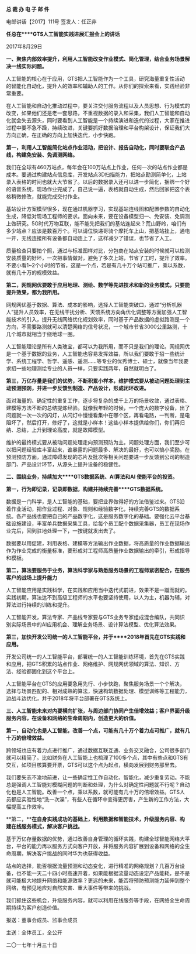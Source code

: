 **总 裁 办 电 子 邮 件**

 

电邮讲话【2017】111号                             签发人：任正非

**任总在****GTS人工智能实践进展汇报会上的讲话**

2017年8月29日

**一、聚焦内部效率提升，利用人工智能改变作业模式、简化管理，结合业务场景解决一线实际问题。**

人工智能的核心在于应用，GTS把人工智能作为一个工具，研究海量重复性活动的智能化自动化，提升人的效率和辅助人的工作。从你们的探索来看，实践经验非常重要。

在人工智能和自动化推动过程中，要关注交付服务流程以及人员思想、行为模式的改变，如果他们还是老一套思路，不重视数据的录入和采集，我们人工智能和自动化就会失去源头，同时要看到人工智能是一个持续演进和迭代的过程，大家在推进过程中要不急不躁，持续改进，关键要抓好数据治理和平台构架设计，保证我们大方向正确，在正确的方向上加快迭代，小步快跑。

**第一，利用人工智能简化站点作业活动，把设计、报告自动化，同时要联合产品线，构建免安装、免调测网络。**

我们在全球有460万站点，每年会在100万站点上作业，任何一次的站点作业都是成本。要通过构建站点信息库，开发站点3D扫描能力，把站点勘测简单化，上站录入表格的时间也就大大节省了。以后的数据录入还可以进一步简化，捆绑一个好的语音系统，现场作业完成了，自己说一遍，表格就自动生成，然后回家把这个表格稍微修改，就能完成交付作业。

基站设计方案模型很多，现在通过机器学习，实现基站连线图和配置参数的自动化生成，降低对现场工程师的要求。面向未来，要在设备模型归一、免安装、免调测上做研究。5G时代万物互联，能不能先把我们的基站连起来？荒山野岭，咱们有多少站点？应该是数百万个。可以请位快递哥骑个摩托车上山，把基站挂上，通电一开，无线连接所有设备都自动连上了，这样减少了错误，也节省了人工。

质量检查只要拍个照，通过与标准图样对比，分包商在站点安装的时候就可以检测安装质量的好坏，一次把事情做对，避免了多次上站，节省了工时，提升了效率。不要小看1~2个小时的节省，这是一个点，若是有几十万个站可推广，乘以系数，就有几十万的规模效益。

**第二，网规网优要敢于应用地理、测绘、数学等先进技术和新的业务模式，只要能提升效果，都为我所用。**

网规网优基于数据、算法、成本的影响，选择人工智能突破口，通过“分析机器人”提升人员效率，在无线干扰分析、天馈系统方向角优化调整等方面加强人工智能技术的引入，提升无线网络优化规划效率，同时基于产品数据的虚拟路测是一个方向，不需要路测就可以清楚网络的信号状况，一个城市节省3000公里路测，十几个城市就相当于绕地球一圈。

人工智能理论是所有人类瑰宝，都可以为我所用，而不只是我们的理论。网规网优是一个基于数据的业务，人工智能也容易发挥效益，所以我们要敢于招一些统计学、系统工程学、哲学、遥感、遥测……等专业的优秀博士、硕士，就像当年我要求招一些地理测绘专业的人员一样，只要实践两年，自然就明白了。

**第三，万亿存量是我们的优势，不断积累小样本，维护模式要从被动问题处理到主动预测预防，并进一步反馈到制造、产品设计，形成闭环改进。**

面对海量的、确定性的重复工作，逐步将复杂的成千上万的场景收敛，通过表格、建模等方法不断的总结提炼经验。就像我年轻的时候，一个庞大的数字设备，出了问题就一次一次的闪灯，从闪灯中慢慢看集中在哪个区，再看电路，一判断，是电阻坏了，然后打开，修好了，这就是小样本！这些小样本提供给你们，你们再归纳、总结，上升到理论高度，就是故障模型。

维护的最终模式要从被动问题处理走向预测预防为主。问题处理方面，我们至少可以把问题经验库丰富起来，谁暴露的问题最多、解决的最好，也可以搞小奖励。在预测预防方面，通过障碍发现的芯片及批次等相关问题要进一步反馈到公司的制造部门、产品设计环节，从源头上提升设备的稳健性。

 



**二、围绕业务，持续加大****GTS数据系统、AI算法和AI 使能平台的投资。**

**第一，行为即记录，记录即数据，构建并持续完善****GTS数据系统。**

数据是一门科学，是人工智能的基础，要把业界做得好的方法借鉴过来。GTS沿着作业活动，把作业过程、对象、规则和经验数字化，持续完善GTS的数据系统。各产品线也要把自己的产品数字化，这是服务数字化的基础。要强化云平台基础设施建设，丰富单兵数据采集工具，给每个员工配个数据采集器，员工在现场作业完后，回到驻地处理一下，一按键就发出去了。

数据要以用促建，利用表格、建模等方法输出作业数据，将高质量的作业数据输出作为作业完成的衡量标准，要形成对工程师高质量作业数据输出的牵引，形成指导和模板。

**第二，算法要服务于业务，算法科学家与熟悉服务场景的工程师紧密配合，在服务客户的战场上提升能力**

人工智能应用是实践科学，在实践和应用当中迭代式前进，效果不是一蹴而就的。实践初期，算法达不到高级工程师的水平也要坚持使用，以人为主，机器为辅，对算法进行持续的训练和提升。

人工智能开发，算法专家、产品线专家要与GTS业务专家组成混合编队，共同识别实际场景中的AI应用机会、理解业务场景、设计算法模型、优化算法效果。

**第三，加快开发公司统一的人工智能平台，并于****2018年首先在GTS实践和应用。**

开发公司统一的人工智能平台，部署统一的人工智能训练环境，首先在GTS实践和应用，把GTS积累的站点作业、网络维护、网规网优领域的算法、知识、方法、经验都固化到这个平台上。

人工智能平台在GTS的应用要急用先行、小步快跑，聚焦服务场景一个个解决，选择与场景匹配的、相对成熟的算法，快速构筑数据处理、模型训练等工程能力，边战斗边优化，并于2018年将平台部署在GTS系统上。



 

**三、人工智能未来对内要横向扩张，与周边部门协同产生倍增效益；客户界面升级服务内容，在设备和网络的生命周期内，创造更大的价值。**

**第一，自动化也是人工智能，改善一个点，可能有几十万个着力点可推广，就有几十万的倍增效益。**

跨领域也应有着力点进行推广，通过数据互联互通、业务交叉融合，公司很多部门就可以精简了。比如财务在人工智能上也梳理了100多个点，其中有些点和GTS有交互，如项目核算要开票，GTS可以这个点为起点，横向发展到财务那里去。

我们要矢志不渝地前进，让一些确定性工作自动化、智能化，减少重复劳动。不能总是强调人工智能对模糊问题的判断和处理，为什么对确定性问题就不行呢？自动化也是人工智能。改善一个点，乘以系数，就可能有几十万的倍增效益。GTS人员都应实验性地“洗一次澡”，有些人在循环中变得更厉害，产生新的工作方法，大幅提高工作效率。

**第二，****在自身实践成功的基础上，利用数据和智能技术，升级服务内容、构建在线服务模式，解决客户挑战。**

基于万亿存量数据的优势，通过改善自身管理的循环实践，构建全球智能网络大平台，平台的能力再以服务方式向客户开放，并将服务内容扩展到设备和网络的全生命周期，解决客户挑战的同时华为也获得收益。

站点的选择，能否根据流量预测和动态变化，进行精准的网络规划？几百万台设备，也不能一天二十四小时高速开着，如果能根据流量动态设定产品能耗，是不是就可能极大地提升网络和能源效率？更远的未来，能否将预防预测能力延伸到整个网络，有预见地应对自然灾害、重大事件等带来的挑战。

我们抓住这些机会，升级服务内容，就可以利用在线服务等手段，在网络全生命周期持续为客户创造价值。

 





报送：董事会成员、监事会成员

主送：全体员工，全公开

二〇一七年十月三十日
